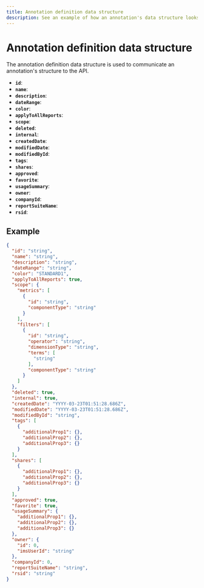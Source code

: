 ```yaml
---
title: Annotation definition data structure
description: See an example of how an annotation's data structure looks.
---
```


# Annotation definition data structure

The annotation definition data structure is used to communicate an annotation's structure to the API.

* **`id`**:
* **`name`**:
* **`description`**:
* **`dateRange`**:
* **`color`**:
* **`applyToAllReports`**:
* **`scope`**:
* **`deleted`**:
* **`internal`**:
* **`createdDate`**:
* **`modifiedDate`**:
* **`modifiedById`**:
* **`tags`**:
* **`shares`**:
* **`approved`**:
* **`favorite`**:
* **`usageSummary`**:
* **`owner`**:
* **`companyId`**:
* **`reportSuiteName`**:
* **`rsid`**:

## Example

```json
{
  "id": "string",
  "name": "string",
  "description": "string",
  "dateRange": "string",
  "color": "STANDARD1",
  "applyToAllReports": true,
  "scope": {
    "metrics": [
      {
        "id": "string",
        "componentType": "string"
      }
    ],
    "filters": [
      {
        "id": "string",
        "operator": "string",
        "dimensionType": "string",
        "terms": [
          "string"
        ],
        "componentType": "string"
      }
    ]
  },
  "deleted": true,
  "internal": true,
  "createdDate": "YYYY-03-23T01:51:28.686Z",
  "modifiedDate": "YYYY-03-23T01:51:28.686Z",
  "modifiedById": "string",
  "tags": [
    {
      "additionalProp1": {},
      "additionalProp2": {},
      "additionalProp3": {}
    }
  ],
  "shares": [
    {
      "additionalProp1": {},
      "additionalProp2": {},
      "additionalProp3": {}
    }
  ],
  "approved": true,
  "favorite": true,
  "usageSummary": {
    "additionalProp1": {},
    "additionalProp2": {},
    "additionalProp3": {}
  },
  "owner": {
    "id": 0,
    "imsUserId": "string"
  },
  "companyId": 0,
  "reportSuiteName": "string",
  "rsid": "string"
}
```

